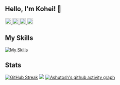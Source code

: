 ## Hello, I'm Kohei! 👋

<p align="left">
  <a href="https://github.com/kohei-financier">
    <img height="20" src="https://komarev.com/ghpvc/?username=kohei-financier" />
  </a>
  <a href="https://github.com/kohei-financier">
    <img height="20" src="https://img.shields.io/github/followers/kohei-financier?label=follow&logo=github&style=flat" />
  </a>
  <a href="http://qiita.com/kohei-financier">
    <img height="20" src="https://qiita-badge.apiapi.app/s/kohei_financier/posts.svg" />
  </a>
  <a href="http://qiita.com/kohei-financier">
    <img height="20" src="https://qiita-badge.apiapi.app/s/kohei_financier/contributions.svg" />
  </a>
</p>

## My Skills
[![My Skills](https://skillicons.dev/icons?i=ruby,rails,py,django,java,html,css,js,tailwind,docker,git,github)](https://skillicons.dev)

## Stats
[![GitHub Streak](https://streak-stats.demolab.com?user=kohei-financier&border_radius=5&date_format=%5BY.%5Dn.j&card_width=700&type=png)](https://git.io/streak-stats)
![](http://github-profile-summary-cards.vercel.app/api/cards/profile-details?username=kohei-financier&theme=graywhite)
[![Ashutosh's github activity graph](https://github-readme-activity-graph.vercel.app/graph?username=kohei-financier&height=350&theme=github-light)](https://github.com/ashutosh00710/github-readme-activity-graph)


